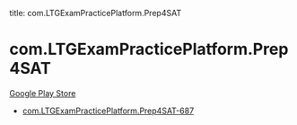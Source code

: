 title: com.LTGExamPracticePlatform.Prep4SAT
# com.LTGExamPracticePlatform.Prep4SAT


[Google Play Store](https://play.google.com/store/apps/details?id=com.LTGExamPracticePlatform.Prep4SAT)


* [com.LTGExamPracticePlatform.Prep4SAT-687](./com.LTGExamPracticePlatform.Prep4SAT-687/)